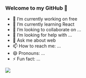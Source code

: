 ### Welcome to my GitHub 👋

- 🔭 I’m currently working on free
- 🌱 I’m currently learning React
- 👯 I’m looking to collaborate on ...
- 🤔 I’m looking for help with ...
- 💬 Ask me about web
- 📫 How to reach me: ...
- 😄 Pronouns: ...
- ⚡ Fun fact: ...

<img align="center" src="https://github-readme-stats.vercel.app/api/top-langs/?username=JsonFish&locale=cn&line_height=33&theme=radical&langs_count=3"/>

